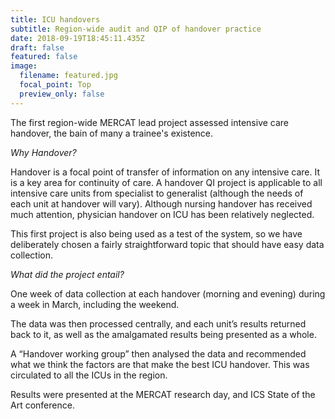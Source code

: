 ```yaml
---
title: ICU handovers
subtitle: Region-wide audit and QIP of handover practice
date: 2018-09-19T18:45:11.435Z
draft: false
featured: false
image:
  filename: featured.jpg
  focal_point: Top
  preview_only: false
---
```

The first region-wide MERCAT lead project assessed intensive care handover, the bain of many a trainee's existence.

*Why Handover?*

Handover is a focal point of transfer of information on any intensive care. It is a key area for continuity of care. A handover QI project is applicable to all intensive care units from specialist to generalist (although the needs of each unit at handover will vary). Although nursing handover has received much attention, physician handover on ICU has been relatively neglected.

This first project is also being used as a test of the system, so we have deliberately chosen a fairly straightforward topic that should have easy data collection.

*What did the project entail?*

One week of data collection at each handover (morning and evening) during a week in March, including the weekend.

The data was then processed centrally, and each unit’s results returned back to it, as well as the amalgamated results being presented as a whole.

A “Handover working group” then analysed the data and recommended what we think the factors are that make the best ICU handover. This was circulated to all the ICUs in the region.

Results were presented at the MERCAT research day, and ICS State of the Art conference.
